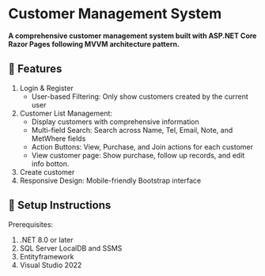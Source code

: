 # Customer Management System
**A comprehensive customer management system built with ASP.NET Core Razor Pages following MVVM architecture pattern.**

## 🚀 Features
1. Login & Register
    - User-based Filtering: Only show customers created by the current user
2. Customer List Management:
    - Display customers with comprehensive information
    - Multi-field Search: Search across Name, Tel, Email, Note, and MetWhere fields
    - Action Buttons: View, Purchase, and Join actions for each customer
    - View customer page: Show purchase, follow up records, and edit info botton. 
3. Create customer
4. Responsive Design: Mobile-friendly Bootstrap interface

## 🔧 Setup Instructions
Prerequisites:
1. .NET 8.0 or later
2. SQL Server LocalDB and SSMS
3. Entityframework
4. Visual Studio 2022 

